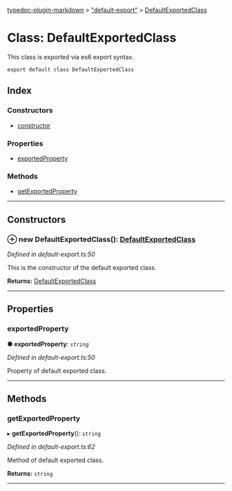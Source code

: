 [typedoc-plugin-markdown](../README.md) > ["default-export"](../modules/_default_export_.md) > [DefaultExportedClass](../classes/_default_export_.defaultexportedclass.md)

# Class: DefaultExportedClass

This class is exported via es6 export syntax.

    export default class DefaultExportedClass

## Index

### Constructors

* [constructor](_default_export_.defaultexportedclass.md#constructor)

### Properties

* [exportedProperty](_default_export_.defaultexportedclass.md#exportedproperty)

### Methods

* [getExportedProperty](_default_export_.defaultexportedclass.md#getexportedproperty)

---

## Constructors
<a id="constructor"></a>

### ⊕ **new DefaultExportedClass**(): [DefaultExportedClass](_default_export_.defaultexportedclass.md)

*Defined in default-export.ts:50*

This is the constructor of the default exported class.

**Returns:** [DefaultExportedClass](_default_export_.defaultexportedclass.md)

---

## Properties
<a id="exportedproperty"></a>

###  exportedProperty

**●  exportedProperty**:  *`string`* 

*Defined in default-export.ts:50*

Property of default exported class.

___

## Methods
<a id="getexportedproperty"></a>

###  getExportedProperty

▸ **getExportedProperty**(): `string`

*Defined in default-export.ts:62*

Method of default exported class.

**Returns:** `string`

___

